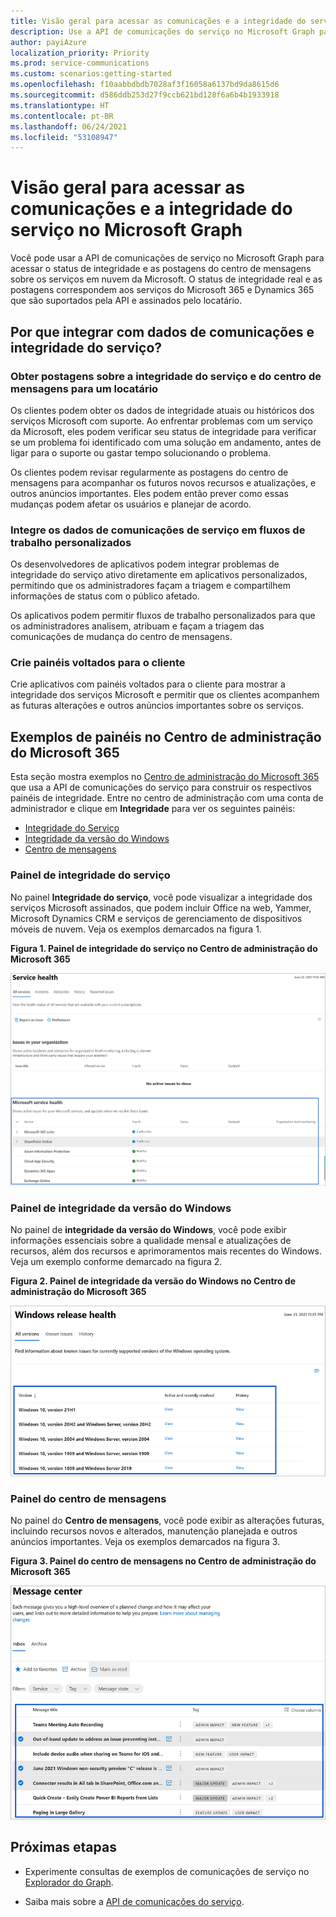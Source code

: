 ```yaml
---
title: Visão geral para acessar as comunicações e a integridade do serviço através do Microsoft Graph
description: Use a API de comunicações do serviço no Microsoft Graph para acessar o status de integridade e as postagens do centro de mensagens sobre os serviços em nuvem da Microsoft.
author: payiAzure
localization_priority: Priority
ms.prod: service-communications
ms.custom: scenarios:getting-started
ms.openlocfilehash: f10aabbdbdb7028af3f16058a6137bd9da8615d6
ms.sourcegitcommit: d586ddb253d27f9ccb621bd128f6a6b4b1933918
ms.translationtype: HT
ms.contentlocale: pt-BR
ms.lasthandoff: 06/24/2021
ms.locfileid: "53108947"
---
```

# <a name="overview-for-accessing-service-health-and-communications-in-microsoft-graph"></a>Visão geral para acessar as comunicações e a integridade do serviço no Microsoft Graph
Você pode usar a API de comunicações de serviço no Microsoft Graph para acessar o status de integridade e as postagens do centro de mensagens sobre os serviços em nuvem da Microsoft. O status de integridade real e as postagens correspondem aos serviços do Microsoft 365 e Dynamics 365 que são suportados pela API e assinados pelo locatário.

## <a name="why-integrate-with-service-health-and-communications-data"></a>Por que integrar com dados de comunicações e integridade do serviço?

### <a name="get-service-health-and-message-center-posts-for-a-tenant"></a>Obter postagens sobre a integridade do serviço e do centro de mensagens para um locatário
Os clientes podem obter os dados de integridade atuais ou históricos dos serviços Microsoft com suporte. Ao enfrentar problemas com um serviço da Microsoft, eles podem verificar seu status de integridade para verificar se um problema foi identificado com uma solução em andamento, antes de ligar para o suporte ou gastar tempo solucionando o problema. 

Os clientes podem revisar regularmente as postagens do centro de mensagens para acompanhar os futuros novos recursos e atualizações, e outros anúncios importantes. Eles podem então prever como essas mudanças podem afetar os usuários e planejar de acordo.

### <a name="integrate-service-communications-data-into-custom-workflows"></a>Integre os dados de comunicações de serviço em fluxos de trabalho personalizados
Os desenvolvedores de aplicativos podem integrar problemas de integridade do serviço ativo diretamente em aplicativos personalizados, permitindo que os administradores façam a triagem e compartilhem informações de status com o público afetado.

Os aplicativos podem permitir fluxos de trabalho personalizados para que os administradores analisem, atribuam e façam a triagem das comunicações de mudança do centro de mensagens.

### <a name="build-customer-facing-dashboards"></a>Crie painéis voltados para o cliente

Crie aplicativos com painéis voltados para o cliente para mostrar a integridade dos serviços Microsoft e permitir que os clientes acompanhem as futuras alterações e outros anúncios importantes sobre os serviços.


## <a name="dashboards-examples-in-microsoft-365-admin-center"></a>Exemplos de painéis no Centro de administração do Microsoft 365
Esta seção mostra exemplos no [Centro de administração do Microsoft 365](https://admin.microsoft.com/Adminportal/Home?source=applauncher#/homepage) que usa a API de comunicações do serviço para construir os respectivos painéis de integridade. Entre no centro de administração com uma conta de administrador e clique em **Integridade** para ver os seguintes painéis:
- [Integridade do Serviço](#service-health-dashboard)
- [Integridade da versão do Windows](#windows-release-health-dashboard)
- [Centro de mensagens](#message-center-dashboard)

### <a name="service-health-dashboard"></a>Painel de integridade do serviço

No painel **Integridade do serviço**, você pode visualizar a integridade dos serviços Microsoft assinados, que podem incluir Office na web, Yammer, Microsoft Dynamics CRM e serviços de gerenciamento de dispositivos móveis de nuvem. Veja os exemplos demarcados na figura 1.

**Figura 1. Painel de integridade do serviço no Centro de administração do Microsoft 365**

![Captura de tela do painel de integridade do serviço do Centro de administração do Microsoft 365 para um usuário](images/service-communications-concept-overview-admin-center-serviceHealth2.png)

### <a name="windows-release-health-dashboard"></a>Painel de integridade da versão do Windows

No painel de **integridade da versão do Windows**, você pode exibir informações essenciais sobre a qualidade mensal e atualizações de recursos, além dos recursos e aprimoramentos mais recentes do Windows. Veja um exemplo conforme demarcado na figura 2.

**Figura 2. Painel de integridade da versão do Windows no Centro de administração do Microsoft 365**

![Captura de tela do painel de integridade da versão Windows do Centro de administração do Microsoft 365 para um usuário](images/service-communications-concept-overview-admin-center-windowshealth2.png)


### <a name="message-center-dashboard"></a>Painel do centro de mensagens
No painel do **Centro de mensagens**, você pode exibir as alterações futuras, incluindo recursos novos e alterados, manutenção planejada e outros anúncios importantes. Veja os exemplos demarcados na figura 3.

**Figura 3. Painel do centro de mensagens no Centro de administração do Microsoft 365**

![Captura de tela do painel do centro de mensagens do Centro de administração do Microsoft 365 para um usuário](images/service-communications-concept-overview-admin-center-messagecenter2.png)



## <a name="next-steps"></a>Próximas etapas

- Experimente consultas de exemplos de comunicações de serviço no [Explorador do Graph](https://developer.microsoft.com/graph/graph-explorer/?request=admin%2FserviceAnnouncement%2FhealthOverviews&version=beta).

- Saiba mais sobre a [API de comunicações do serviço](/graph/api/resources/service-communications-api-overview?view=graph-rest-beta&preserve-view=true).